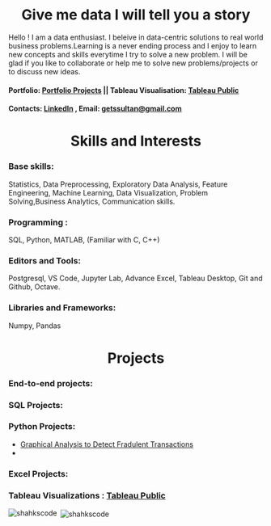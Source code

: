 <h1 align="center"> Give me data I will tell you a story</h1>

Hello ! I am a data enthusiast. I beleive in data-centric solutions to real world business problems.Learning is a never ending process and I enjoy to learn new concepts and skills everytime I try to solve a new problem. I will be glad if you like to collaborate or help me to solve new problems/projects or to discuss new ideas.
#### Portfolio: [Portfolio Projects](getssultan@gmail.com)   || Tableau Visualisation: [Tableau Public](https://public.tableau.com/app/profile/shahrukh.sultan)
#### Contacts: [LinkedIn](https://www.linkedin.com/profile/) , Email: getssultan@gmail.com

<h1  align = "center">Skills and Interests</h1>
<h3 align ='left'>  Base skills: </h3>
Statistics, Data Preprocessing, Exploratory Data Analysis, Feature Engineering, Machine Learning, Data Visualization, 
Problem Solving,Business Analytics,  Communication skills.

<h3 align="left">Programming :</h3> 
SQL, Python, MATLAB, (Familiar with C, C++)

<h3 align="left"> Editors and Tools:</h3> 
Postgresql, VS Code, Jupyter Lab, Advance Excel, Tableau Desktop, Git and Github, Octave.

<h3 align="left">Libraries and Frameworks:</h3>
Numpy, Pandas

 <h1  align = "center">Projects</h1>
 <h3 align="left"> End-to-end projects: </h3>
     
<h3 align="left"> SQL Projects: </h3> 
     

### Python Projects:
- [Graphical Analysis to Detect Fradulent Transactions](https://github.com/shakhscode/Visual_Analytics-python)
- 
     


### Excel Projects:
 
 ### Tableau Visualizations :  [Tableau Public](https://public.tableau.com/app/profile/shahrukh.sultan)
     

<p><img align="left" src="https://github-readme-stats.vercel.app/api/top-langs?username=shakhscode&show_icons=true&locale=en&layout=compact" alt="shahkscode" /></p>

<p>&nbsp;<img align="center" src="https://github-readme-stats.vercel.app/api?username=shakhscode&show_icons=true&locale=en" alt="shahkscode" /></p>



